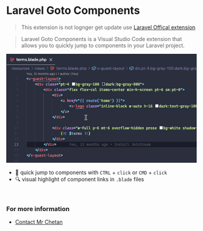 # Laravel Goto Components

> This extension is not lognger get update use [Laravel Offical extension](https://marketplace.visualstudio.com/items?itemName=laravel.vscode-laravel)

> Laravel Goto Components is a Visual Studio Code extension that allows you to quickly jump to components in your Laravel project.

![Laravel Goto Components](/demo.gif)

- :rocket: quick jump to components with `CTRL` + `click` or `CMD` + `click`
- :mag: visual highlight of component links in `.blade` files

<br>

### For more information

* [Contact Mr Chetan](https://mrchetan.com/)

